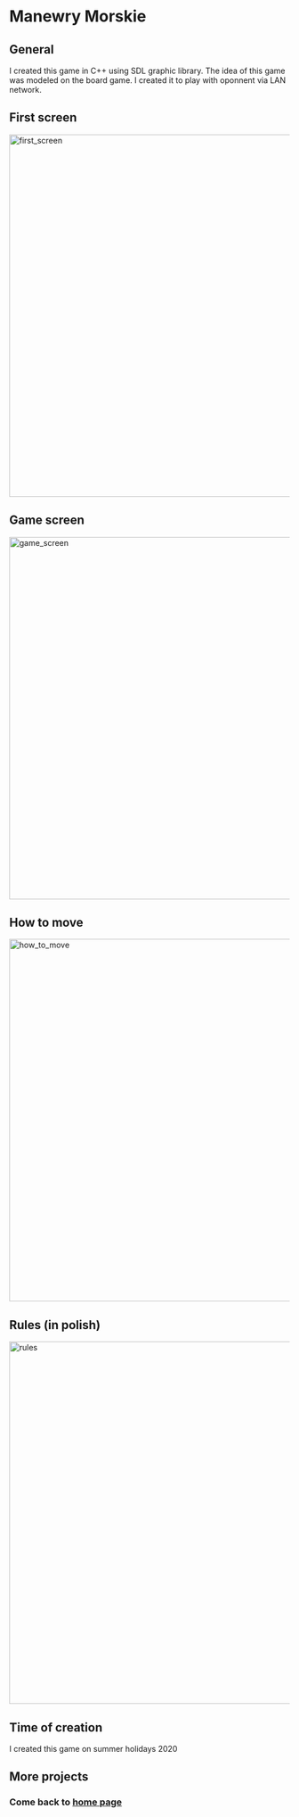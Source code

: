 # Manewry Morskie

## General
I created this game in C++ using SDL graphic library. The idea of this game was modeled on the board game.
I created it to play with oponnent via LAN network.

## First screen
<img src="manewry_morskie_3.png" alt="first_screen" width="650"/>

## Game screen
<img src="manewry_morskie_1.png" alt="game_screen" width="650"/>

## How to move
<img src="manewry_morskie_2.png" alt="how_to_move" width="650"/>

## Rules (in polish)
<img src="manewry_morskie_4.png" alt="rules" width="650"/>

## Time of creation
I created this game on summer holidays 2020

## More projects
### Come back to [home page](https://maciekpawlowski1.github.io/)
